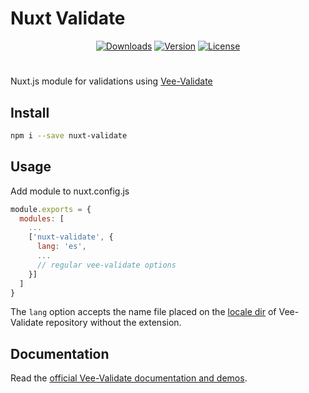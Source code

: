 # Nuxt Validate

<p align="center">
  <a href="https://www.npmjs.com/package/nuxt-validate"><img src="https://badgen.net/npm/dm/nuxt-validate" alt="Downloads"></a>
  <a href="https://www.npmjs.com/package/nuxt-validate"><img src="https://badgen.net/npm/v/nuxt-validate" alt="Version"></a>
  <a href="https://www.npmjs.com/package/nuxt-validate"><img src="https://badgen.net/npm/license/nuxt-validate" alt="License"></a>
 </p>

#

Nuxt.js module for validations using [Vee-Validate](https://github.com/baianat/vee-validate) 

## Install

```sh
npm i --save nuxt-validate
```

## Usage

Add module to nuxt.config.js

```js
module.exports = {
  modules: [
    ...
    ['nuxt-validate', {
      lang: 'es',
      ...
      // regular vee-validate options 
    }]
  ]
}
```

The `lang` option accepts the name file placed on the [locale dir](https://github.com/baianat/vee-validate/tree/master/locale) of Vee-Validate repository without the extension.

## Documentation

Read the [official Vee-Validate documentation and demos](http://vee-validate.logaretm.com/).
